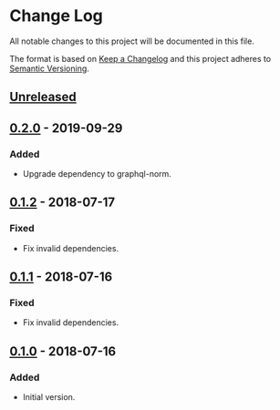 # Change Log

All notable changes to this project will be documented in this file.

The format is based on [Keep a Changelog](http://keepachangelog.com/)
and this project adheres to [Semantic Versioning](http://semver.org/).

## [Unreleased](https://github.com/dividab/graphql-norm-stale/compare/v0.2.0...master)

## [0.2.0](https://github.com/dividab/graphql-norm-stale/compare/v0.1.2...v0.2.0) - 2019-09-29

### Added

- Upgrade dependency to graphql-norm.

## [0.1.2](https://github.com/dividab/graphql-norm-stale/compare/v0.1.1...v0.1.2) - 2018-07-17

### Fixed

- Fix invalid dependencies.

## [0.1.1](https://github.com/dividab/graphql-norm-stale/compare/v0.1.0...v0.1.1) - 2018-07-16

### Fixed

- Fix invalid dependencies.

## [0.1.0](https://github.com/dividab/graphql-norm-stale/compare/...v0.1.0) - 2018-07-16

### Added

- Initial version.
